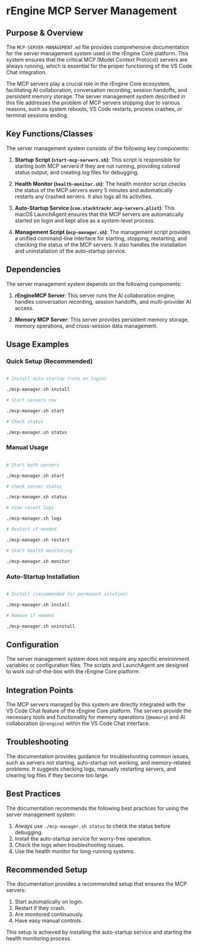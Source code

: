 # rEngine MCP Server Management

## Purpose & Overview

The `MCP-SERVER-MANAGEMENT.md` file provides comprehensive documentation for the server management system used in the rEngine Core platform. This system ensures that the critical MCP (Model Context Protocol) servers are always running, which is essential for the proper functioning of the VS Code Chat integration.

The MCP servers play a crucial role in the rEngine Core ecosystem, facilitating AI collaboration, conversation recording, session handoffs, and persistent memory storage. The server management system described in this file addresses the problem of MCP servers stopping due to various reasons, such as system reboots, VS Code restarts, process crashes, or terminal sessions ending.

## Key Functions/Classes

The server management system consists of the following key components:

1. **Startup Script (`start-mcp-servers.sh`)**: This script is responsible for starting both MCP servers if they are not running, providing colored status output, and creating log files for debugging.

1. **Health Monitor (`health-monitor.sh`)**: The health monitor script checks the status of the MCP servers every 5 minutes and automatically restarts any crashed servers. It also logs all its activities.

1. **Auto-Startup Service (`com.stacktrackr.mcp-servers.plist`)**: This macOS LaunchAgent ensures that the MCP servers are automatically started on login and kept alive as a system-level process.

1. **Management Script (`mcp-manager.sh`)**: The management script provides a unified command-line interface for starting, stopping, restarting, and checking the status of the MCP servers. It also handles the installation and uninstallation of the auto-startup service.

## Dependencies

The server management system depends on the following components:

1. **rEngineMCP Server**: This server runs the AI collaboration engine, handles conversation recording, session handoffs, and multi-provider AI access.

1. **Memory MCP Server**: This server provides persistent memory storage, memory operations, and cross-session data management.

## Usage Examples

### Quick Setup (Recommended)

```bash

# Install auto-startup (runs on login)

./mcp-manager.sh install

# Start servers now

./mcp-manager.sh start

# Check status

./mcp-manager.sh status
```

### Manual Usage

```bash

# Start both servers

./mcp-manager.sh start

# Check server status  

./mcp-manager.sh status

# View recent logs

./mcp-manager.sh logs

# Restart if needed

./mcp-manager.sh restart

# Start health monitoring

./mcp-manager.sh monitor
```

### Auto-Startup Installation

```bash

# Install (recommended for permanent solution)

./mcp-manager.sh install

# Remove if needed

./mcp-manager.sh uninstall
```

## Configuration

The server management system does not require any specific environment variables or configuration files. The scripts and LaunchAgent are designed to work out-of-the-box with the rEngine Core platform.

## Integration Points

The MCP servers managed by this system are directly integrated with the VS Code Chat feature of the rEngine Core platform. The servers provide the necessary tools and functionality for memory operations (`@memory`) and AI collaboration (`@rengine`) within the VS Code Chat interface.

## Troubleshooting

The documentation provides guidance for troubleshooting common issues, such as servers not starting, auto-startup not working, and memory-related problems. It suggests checking logs, manually restarting servers, and clearing log files if they become too large.

## Best Practices

The documentation recommends the following best practices for using the server management system:

1. Always use `./mcp-manager.sh status` to check the status before debugging.
2. Install the auto-startup service for worry-free operation.
3. Check the logs when troubleshooting issues.
4. Use the health monitor for long-running systems.

## Recommended Setup

The documentation provides a recommended setup that ensures the MCP servers:

1. Start automatically on login.
2. Restart if they crash.
3. Are monitored continuously.
4. Have easy manual controls.

This setup is achieved by installing the auto-startup service and starting the health monitoring process.
